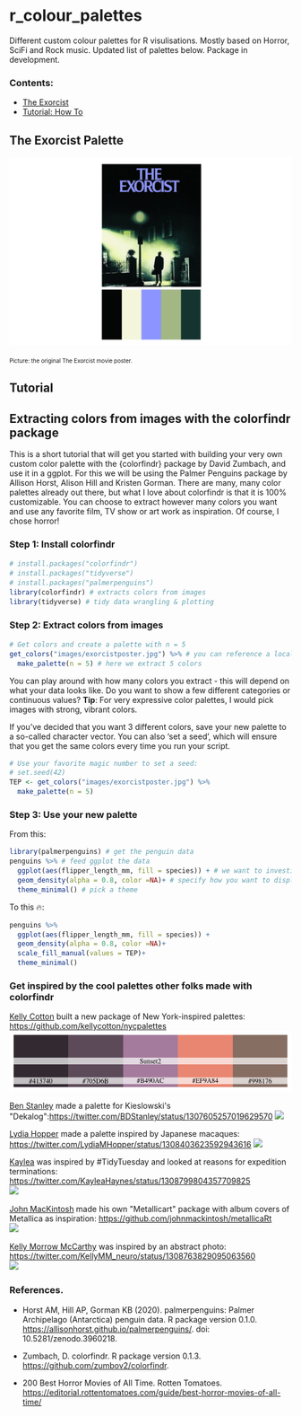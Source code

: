 # r_colour_palettes

Different custom colour palettes for R visulisations. Mostly based on Horror, SciFi and Rock music. Updated list of palettes below. Package in development.


### Contents:
  - [The Exorcist](#theexorcistpalette)
  - [Tutorial: How To](#tutorial)
 
 
## The Exorcist Palette

![Exorcist](exorcist/images/exorcistpalette.png)

<font size="1"> Picture: the original The Exorcist movie poster.</font>


## Tutorial

## Extracting colors from images with the colorfindr package

This is a short tutorial that will get you started with building your
very own custom color palette with the {colorfindr} package by David
Zumbach, and use it in a ggplot. For this we will
be using the Palmer Penguins package by Allison Horst, Alison Hill and Kristen Gorman. 
There are many, many color palettes already out there, but what I love about colorfindr is
that it is 100% customizable. You can choose to extract however many
colors you want and use any favorite film, TV show or art work as
inspiration. Of course, I chose horror!

### Step 1: Install colorfindr

``` r
# install.packages("colorfindr") 
# install.packages("tidyverse") 
# install.packages("palmerpenguins")
library(colorfindr) # extracts colors from images
library(tidyverse) # tidy data wrangling & plotting
```

### Step 2: Extract colors from images

``` r
# Get colors and create a palette with n = 5
get_colors("images/exorcistposter.jpg") %>% # you can reference a local file on your computer or a jpg web address
  make_palette(n = 5) # here we extract 5 colors
```

You can play around with how many colors you extract - this will depend
on what your data looks like. Do you want to show a few different
categories or continuous values? **Tip**: For very expressive color
palettes, I would pick images with strong, vibrant colors.


If you’ve decided that you want 3 different colors, save your new
palette to a so-called character vector. You can also ‘set a seed’,
which will ensure that you get the same colors every time you run your
script.

``` r
# Use your favorite magic number to set a seed:
# set.seed(42)
TEP <- get_colors("images/exorcistposter.jpg") %>%
  make_palette(n = 5)
```

### Step 3: Use your new palette

From this:

``` r
library(palmerpenguins) # get the penguin data
penguins %>% # feed ggplot the data
  ggplot(aes(flipper_length_mm, fill = species)) + # we want to investigate the flipper length of our penguin friends
  geom_density(alpha = 0.8, color =NA)+ # specify how you want to display the data
  theme_minimal() # pick a theme
```

To this 🔥:

``` r
penguins %>%
  ggplot(aes(flipper_length_mm, fill = species)) +
  geom_density(alpha = 0.8, color =NA)+
  scale_fill_manual(values = TEP)+
  theme_minimal()
```

### Get inspired by the cool palettes other folks made with colorfindr

[Kelly Cotton](https://twitter.com/kllycttn) built a new package of New York-inspired palettes: https://github.com/kellycotton/nycpalettes
![](https://raw.githubusercontent.com/kellycotton/nycpalettes/master/man/figures/README-Sunset2-1.png)

[Ben Stanley](https://twitter.com/BDStanley) made a palette for Kieslowski's "Dekalog":https://twitter.com/BDStanley/status/1307605257019629570 
![](https://pbs.twimg.com/media/EiWL5Y7WAAA_9Ee?format=png&name=4096x4096)

[Lydia Hopper](https://twitter.com/LydiaMHopper) made a palette inspired by Japanese macaques: https://twitter.com/LydiaMHopper/status/1308403623592943616
![](https://pbs.twimg.com/media/Eihh7cBX0AMhJKo?format=jpg&name=medium)

[Kaylea](https://twitter.com/KayleaHaynes) was inspired by #TidyTuesday and looked at reasons for expedition terminations: https://twitter.com/KayleaHaynes/status/1308799804357709825  
![](https://pbs.twimg.com/media/EinIs0ZXYAACvs1?format=jpg&name=4096x4096)  

[John MacKintosh](https://twitter.com/_johnmackintosh) made his own "Metallicart" package with album covers of Metallica as inspiration: https://github.com/johnmackintosh/metallicaRt  
![](https://pbs.twimg.com/media/EinifjVWoAI2jgv?format=png&name=900x900)  

[Kelly Morrow McCarthy](https://twitter.com/KellyMM_neuro) was inspired by an abstract photo: https://twitter.com/KellyMM_neuro/status/1308763829095063560  
![](https://pbs.twimg.com/media/Eimpk-HWAAMLjgJ?format=jpg&name=medium)  



### References.  
* Horst AM, Hill AP, Gorman KB (2020). palmerpenguins: Palmer Archipelago (Antarctica) penguin data. R package version 0.1.0. https://allisonhorst.github.io/palmerpenguins/. doi: 10.5281/zenodo.3960218.  
* Zumbach, D. colorfindr. R package version 0.1.3. https://github.com/zumbov2/colorfindr.  

* 200 Best Horror Movies of All Time. Rotten Tomatoes. https://editorial.rottentomatoes.com/guide/best-horror-movies-of-all-time/
